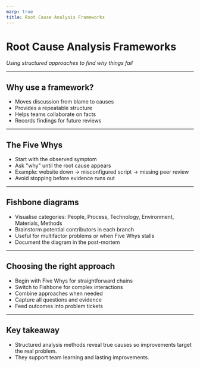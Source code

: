 ```yaml
---
marp: true
title: Root Cause Analysis Frameworks
---
```


# Root Cause Analysis Frameworks
*Using structured approaches to find why things fail*

---

## Why use a framework?
- Moves discussion from blame to causes
- Provides a repeatable structure
- Helps teams collaborate on facts
- Records findings for future reviews

---

## The Five Whys
- Start with the observed symptom
- Ask "why" until the root cause appears
- Example: website down → misconfigured script → missing peer review
- Avoid stopping before evidence runs out

---

## Fishbone diagrams
- Visualise categories: People, Process, Technology, Environment, Materials, Methods
- Brainstorm potential contributors in each branch
- Useful for multifactor problems or when Five Whys stalls
- Document the diagram in the post-mortem

---

## Choosing the right approach
- Begin with Five Whys for straightforward chains
- Switch to Fishbone for complex interactions
- Combine approaches when needed
- Capture all questions and evidence
- Feed outcomes into problem tickets

---

## Key takeaway
- Structured analysis methods reveal true causes so improvements target the real problem.
- They support team learning and lasting improvements.
